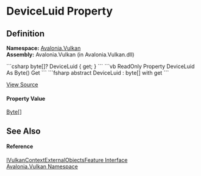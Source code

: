# DeviceLuid Property




## Definition
**Namespace:** <a href="N_Avalonia_Vulkan">Avalonia.Vulkan</a>  
**Assembly:** Avalonia.Vulkan (in Avalonia.Vulkan.dll)

<Tabs groupId="api-code-preview">
<TabItem value="csharp" label="C#">
```csharp
byte[]? DeviceLuid { get; }
```
</TabItem>
<TabItem value="vb" label="VB">
```vb
ReadOnly Property DeviceLuid As Byte()
	Get
```
</TabItem>
<TabItem value="fsharp" label="F#">
```fsharp
abstract DeviceLuid : byte[] with get
```
</TabItem>
</Tabs>



<a href="https://github.com/AvaloniaUI/Avalonia/tree/master/src/Avalonia.Vulkan/IVulkanContextExternalObjectsFeature.cs" title="View the source code">View Source</a>



#### Property Value
<a href="https://learn.microsoft.com/dotnet/api/system.byte" target="_blank" rel="noopener noreferrer">Byte</a>[]

## See Also


#### Reference
<a href="T_Avalonia_Vulkan_IVulkanContextExternalObjectsFeature">IVulkanContextExternalObjectsFeature Interface</a>  
<a href="N_Avalonia_Vulkan">Avalonia.Vulkan Namespace</a>  

